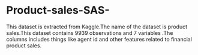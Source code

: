 # Product-sales-SAS-
This dataset is extracted from Kaggle.The name of the dataset is product sales.This dataset contains 9939 observations and 7 variables  .The columns includes  things like agent id and other features related to financial product sales.
